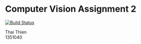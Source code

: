 # Computer Vision Assignment 2
[![Build Status](https://travis-ci.org/ttpro1995/CV_Assignment02.svg?branch=master)](https://travis-ci.org/ttpro1995/CV_Assignment02)

Thai Thien<br>
1351040<br>